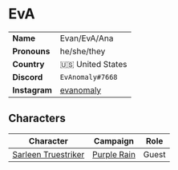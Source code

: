 # EvA

|||
| --- | --- |
| **Name** | Evan/EvA/Ana | player.2
| **Pronouns** | he/she/they |
| **Country** | 🇺🇸 United States |
| **Discord** | `EvAnomaly#7668` |
| **Instagram** | [evanomaly](https://www.instagram.com/evanomaly/) |

## Characters

| Character | Campaign | Role |
| --- | --- | --- |
| [Sarleen Truestriker](../characters/sarleen-truestriker.md) | [Purple Rain](../campaigns/purple-rain/purple-rain.md) | Guest |

